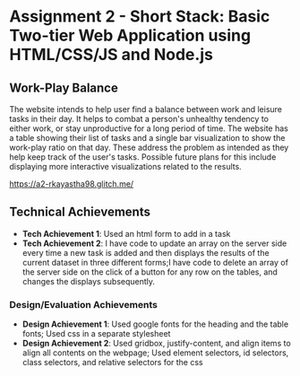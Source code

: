 Assignment 2 - Short Stack: Basic Two-tier Web Application using HTML/CSS/JS and Node.js  
===
## Work-Play Balance

The website intends to help user find a balance between work and leisure tasks in their day. It helps to combat a 
person's unhealthy tendency to either work, or stay unproductive for a long period of time. The website has a table 
showing their list of tasks and a single bar visualization to show the work-play ratio on that day. These address 
the problem as intended as they help keep track of the user's tasks. Possible future plans for this include displaying 
more interactive visualizations related to the results.

https://a2-rkayastha98.glitch.me/

## Technical Achievements
- **Tech Achievement 1**: Used an html form to add in a task
- **Tech Achievement 2**: I have code to update an array on the server side every time a new task is added and then 
                          displays the results of the current dataset in three different forms;I have code to delete an array of the server side on the click of a button for any row on 
                          the tables, and changes the displays subsequently.

### Design/Evaluation Achievements
- **Design Achievement 1**: Used google fonts for the heading and the table fonts; Used css in a separate stylesheet
- **Design Achievement 2**: Used gridbox, justify-content, and align items to align all contents on the webpage; Used element selectors, id selectors, class selectors, and relative selectors for the css

